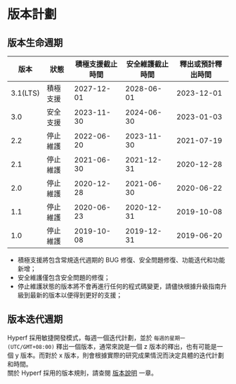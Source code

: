 # 版本計劃

## 版本生命週期

| 版本       | 狀態   | 積極支援截止時間   | 安全維護截止時間   | 釋出或預計釋出時間  |
|----------|------|------------|------------|------------|
| 3.1(LTS) | 積極支援 | 2027-12-01 | 2028-06-01 | 2023-12-01 |
| 3.0      | 安全支援 | 2023-11-30 | 2024-06-30 | 2023-01-03 |
| 2.2      | 停止維護 | 2022-06-20 | 2023-11-30 | 2021-07-19 |
| 2.1      | 停止維護 | 2021-06-30 | 2021-12-31 | 2020-12-28 |
| 2.0      | 停止維護 | 2020-12-28 | 2021-06-30 | 2020-06-22 |
| 1.1      | 停止維護 | 2020-06-23 | 2020-12-31 | 2019-10-08 |
| 1.0      | 停止維護 | 2019-10-08 | 2019-12-31 | 2019-06-20 |

* 積極支援將包含常規迭代週期的 BUG 修復、安全問題修復、功能迭代和功能新增；
* 安全維護僅包含安全問題的修復；
* 停止維護狀態的版本將不會再進行任何的程式碼變更，請儘快根據升級指南升級到最新的版本以便得到更好的支援；


## 版本迭代週期

Hyperf 採用敏捷開發模式，每週一個迭代計劃，並於 `每週的星期一 (UTC/GMT+08:00)` 釋出一個版本，通常來說是一個 z 版本的釋出，也有可能是一個 y 版本。而對於 x 版本，則會根據實際的研究成果情況而決定具體的迭代計劃和時間。   
關於 Hyperf 採用的版本規則，請查閱 [版本說明](zh-tw/versions.md) 一章。
